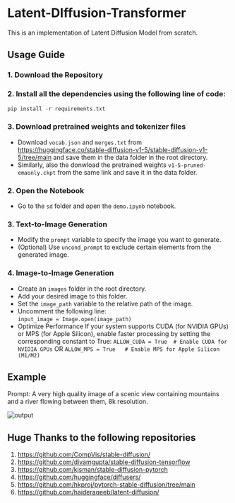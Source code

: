 # Latent-DIffusion-Transformer

This is an implementation of Latent Diffusion Model from scratch.

## Usage Guide

### 1. Download the Repository

### 2. Install all the dependencies using the following line of code:
```python
pip install -r requirements.txt
```

### 3. Download pretrained weights and tokenizer files
- Download `vocab.json` and `merges.txt` from https://huggingface.co/stable-diffusion-v1-5/stable-diffusion-v1-5/tree/main and save them in the data folder in the root directory.
- Similarly, also the donwload the pretrained weights `v1-5-pruned-emaonly.ckpt` from the same link and save it in the data folder.

### 2. Open the Notebook  
- Go to the `sd` folder and open the `demo.ipynb` notebook.  

### 3. Text-to-Image Generation  
- Modify the `prompt` variable to specify the image you want to generate.  
- (Optional) Use `uncond_prompt` to exclude certain elements from the generated image.  

### 4. Image-to-Image Generation  
- Create an `images` folder in the root directory.  
- Add your desired image to this folder.  
- Set the `image_path` variable to the relative path of the image.  
- Uncomment the following line:  
  ```input_image = Image.open(image_path)```
- Optimize Performance
  If your system supports CUDA (for NVIDIA GPUs) or MPS (for Apple Silicon), enable faster processing by setting the corresponding constant to True:
  ```ALLOW_CUDA = True  # Enable CUDA for NVIDIA GPUs```
  OR
  ```ALLOW_MPS = True   # Enable MPS for Apple Silicon (M1/M2)```

## Example

Prompt: A very high quality image of a scenic view containing mountains and a river flowing between them, 8k resolution.

![output](https://github.com/user-attachments/assets/b71b68cd-156e-432e-8a8c-bccc15965999)


  
## Huge Thanks to the following repositories
1. https://github.com/CompVis/stable-diffusion/
2. https://github.com/divamgupta/stable-diffusion-tensorflow
3. https://github.com/kjsman/stable-diffusion-pytorch
4. https://github.com/huggingface/diffusers/
5. https://github.com/hkproj/pytorch-stable-diffusion/tree/main
6. https://github.com/haideraqeeb/latent-diffusion/
